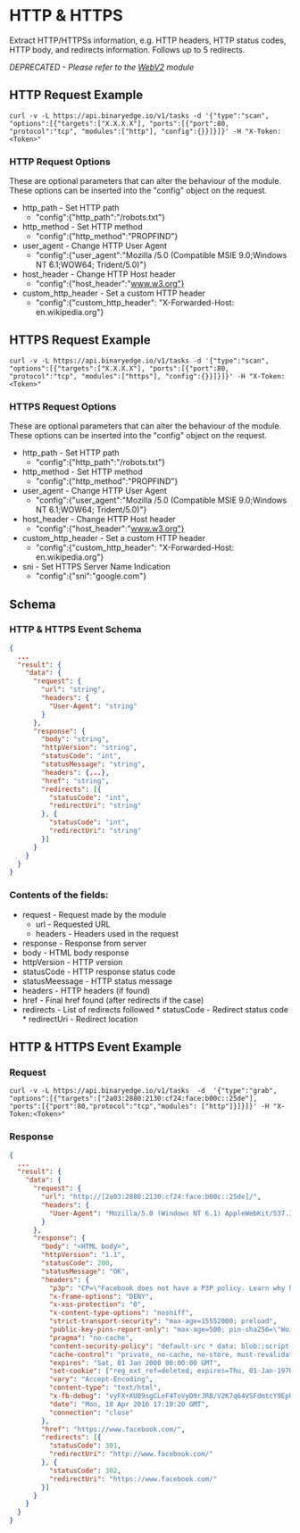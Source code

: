 # HTTP & HTTPS

Extract HTTP/HTTPSs information, e.g. HTTP headers, HTTP status codes, HTTP body, and redirects information. Follows up to 5 redirects.

*DEPRECATED - Please refer to the [WebV2](https://docs.binaryedge.io/modules/webv2/) module*

## HTTP Request Example

```
curl -v -L https://api.binaryedge.io/v1/tasks -d '{"type":"scan", "options":[{"targets":["X.X.X.X"], "ports":[{"port":80, "protocol":"tcp", "modules":["http"], "config":{}}]}]}' -H "X-Token:<Token>"
```

### HTTP Request Options

These are optional parameters that can alter the behaviour of the module. These options can be inserted into the "config" object on the request.

* http_path - Set HTTP path
    * "config":{"http_path":"/robots.txt"}
* http_method - Set HTTP method
    * "config":{"http_method":"PROPFIND"}
* user_agent - Change HTTP User Agent
    * "config":{"user_agent":"Mozilla /5.0 (Compatible MSIE 9.0;Windows NT 6.1;WOW64; Trident/5.0)"}
* host_header - Change HTTP Host header
    * "config":{"host_header":"www.w3.org"}
* custom_http_header - Set a custom HTTP header
    * "config":{"custom_http_header": "X-Forwarded-Host: en.wikipedia.org"}

## HTTPS Request Example

```
curl -v -L https://api.binaryedge.io/v1/tasks -d '{"type":"scan", "options":[{"targets":["X.X.X.X"], "ports":[{"port":80, "protocol":"tcp", "modules":["https"], "config":{}}]}]}' -H "X-Token:<Token>"
```

### HTTPS Request Options

These are optional parameters that can alter the behaviour of the module. These options can be inserted into the "config" object on the request.

* http_path - Set HTTP path
    * "config":{"http_path":"/robots.txt"}
* http_method - Set HTTP method
    * "config":{"http_method":"PROPFIND"}
* user_agent - Change HTTP User Agent
    * "config":{"user_agent":"Mozilla /5.0 (Compatible MSIE 9.0;Windows NT 6.1;WOW64; Trident/5.0)"}
* host_header - Change HTTP Host header
    * "config":{"host_header":"www.w3.org"}
* custom_http_header - Set a custom HTTP header
    * "config":{"custom_http_header": "X-Forwarded-Host: en.wikipedia.org"}
* sni - Set HTTPS Server Name Indication
    * "config":{"sni":"google.com"}

## Schema

### HTTP & HTTPS Event Schema

```json
{
  ...
  "result": {
    "data": {
      "request": {
        "url": "string",
        "headers": {
          "User-Agent": "string"
        }
      },
      "response": {
      	"body": "string",
        "httpVersion": "string",
        "statusCode": "int",
        "statusMessage": "string",
        "headers": {...},
        "href": "string",
        "redirects": [{
          "statusCode": "int",
          "redirectUri": "string"
        }, {
          "statusCode": "int",
          "redirectUri": "string"
        }]
      }
    }
  }
}
```

### Contents of the fields:

* request - Request made by the module
  	* url - Requested URL
  	* headers - Headers used in the request
* response - Response from server
* body - HTML body response
* httpVersion - HTTP version
* statusCode - HTTP response status code
* statusMeessage - HTTP status message
* headers - HTTP headers (if found)
* href - Final href found (after redirects if the case)
* redirects - List of redirects followed
		* statusCode - Redirect status code
		* redirectUri - Redirect location

## HTTP & HTTPS Event Example

### Request

```
curl -v -L https://api.binaryedge.io/v1/tasks  -d  '{"type":"grab", "options":[{"targets":["2a03:2880:2130:cf24:face:b00c::25de"], "ports":[{"port":80,"protocol":"tcp","modules": ["http"]}]}]}' -H "X-Token:<Token>"
```

### Response

```json
{
  ...
  "result": {
    "data": {
      "request": {
        "url": "http://[2a03:2880:2130:cf24:face:b00c::25de]/",
        "headers": {
          "User-Agent": "Mozilla/5.0 (Windows NT 6.1) AppleWebKit/537.36 (KHTML, like Gecko) Chrome/41.0.2228.0 Safari/537.36"
        }
      },
      "response": {
      	"body": "<HTML body>",
        "httpVersion": "1.1",
        "statusCode": 200,
        "statusMessage": "OK",
        "headers": {
          "p3p": "CP=\"Facebook does not have a P3P policy. Learn why here: http://fb.me/p3p\"",
          "x-frame-options": "DENY",
          "x-xss-protection": "0",
          "x-content-type-options": "nosniff",
          "strict-transport-security": "max-age=15552000; preload",
          "public-key-pins-report-only": "max-age=500; pin-sha256=\"WoiWRyIOVNa9ihaBciRSC7XHjliYS9VwUGOIud4PB18=\"; pin-sha256=\"r/mIkG3eEpVdm+u/ko/cwxzOMo1bk4TyHIlByibiA5E=\"; pin-sha256=\"q4PO2G2cbkZhZ82+JgmRUyGMoAeozA+BSXVXQWB8XWQ=\"; report-uri=\"http://reports.fb.com/hpkp/\"",
          "pragma": "no-cache",
          "content-security-policy": "default-src * data: blob:;script-src *.facebook.com *.fbcdn.net *.facebook.net *.google-analytics.com *.virtualearth.net *.google.com 127.0.0.1:* *.spotilocal.com:* 'unsafe-inline' 'unsafe-eval' fbstatic-a.akamaihd.net fbcdn-static-b-a.akamaihd.net *.atlassolutions.com blob: chrome-extension://lifbcibllhkdhoafpjfnlhfpfgnpldfl;style-src * 'unsafe-inline' data:;connect-src *.facebook.com *.fbcdn.net *.facebook.net *.spotilocal.com:* *.akamaihd.net wss://*.facebook.com:* https://fb.scanandcleanlocal.com:* *.atlassolutions.com attachment.fbsbx.com ws://localhost:* blob: 127.0.0.1:*;",
          "cache-control": "private, no-cache, no-store, must-revalidate",
          "expires": "Sat, 01 Jan 2000 00:00:00 GMT",
          "set-cookie": ["reg_ext_ref=deleted; expires=Thu, 01-Jan-1970 00:00:01 GMT; Max-Age=0; path=/; domain=.facebook.com; httponly"],
          "vary": "Accept-Encoding",
          "content-type": "text/html",
          "x-fb-debug": "vyFX+XU89sgCLeF4ToVyD9rJRB/V2K7q64VSFdmtcY9EpU/dlIBXHsswTu50OQ6n27xAXuRf5RpXT7ZZlioKsA==",
          "date": "Mon, 18 Apr 2016 17:10:20 GMT",
          "connection": "close"
        },
        "href": "https://www.facebook.com/",
        "redirects": [{
          "statusCode": 301,
          "redirectUri": "http://www.facebook.com/"
        }, {
          "statusCode": 302,
          "redirectUri": "https://www.facebook.com/"
        }]
      }
    }
  }
}
```

